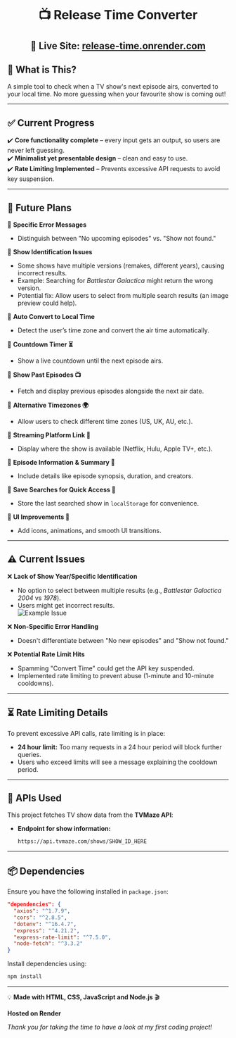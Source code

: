# <div align="center">📺 Release Time Converter</div>  

## <div align="center">🚀 **Live Site:** [release-time.onrender.com](https://release-time.onrender.com/)</div>

## 🔹 What is This?  
A simple tool to check when a TV show's next episode airs, converted to your local time. No more guessing when your favourite show is coming out!

---

## ✅ Current Progress  
✔️ **Core functionality complete** – every input gets an output, so users are never left guessing.  
✔️ **Minimalist yet presentable design** – clean and easy to use.  
✔️ **Rate Limiting Implemented** – Prevents excessive API requests to avoid key suspension.  

---

## 🔮 Future Plans  
🔹 **Specific Error Messages**  
- Distinguish between "No upcoming episodes" vs. "Show not found."  

🔹 **Show Identification Issues**  
- Some shows have multiple versions (remakes, different years), causing incorrect results.  
- Example: Searching for *Battlestar Galactica* might return the wrong version.  
- Potential fix: Allow users to select from multiple search results (an image preview could help).  

🔹 **Auto Convert to Local Time**  
- Detect the user’s time zone and convert the air time automatically.  

🔹 **Countdown Timer ⏳**  
- Show a live countdown until the next episode airs.  

🔹 **Show Past Episodes 📺**  
- Fetch and display previous episodes alongside the next air date.  

🔹 **Alternative Timezones 🌍**  
- Allow users to check different time zones (US, UK, AU, etc.).  

🔹 **Streaming Platform Link 🔗**  
- Display where the show is available (Netflix, Hulu, Apple TV+, etc.).  

🔹 **Episode Information & Summary 📝**  
- Include details like episode synopsis, duration, and creators.  

🔹 **Save Searches for Quick Access 🔖**  
- Store the last searched show in `localStorage` for convenience.  

🔹 **UI Improvements 🎨**  
- Add icons, animations, and smooth UI transitions.  

---

## ⚠️ Current Issues  
❌ **Lack of Show Year/Specific Identification**  
- No option to select between multiple results (e.g., *Battlestar Galactica 2004* vs *1978*).  
- Users might get incorrect results.  
![Example Issue](https://upload.wikimedia.org/wikipedia/en/thumb/b/b5/Battlestar_Galactica_TOS_Title.jpg/250px-Battlestar_Galactica_TOS_Title.jpg)  

❌ **Non-Specific Error Handling**  
- Doesn't differentiate between "No new episodes" and "Show not found."  

❌ **Potential Rate Limit Hits**  
- Spamming "Convert Time" could get the API key suspended.  
- Implemented rate limiting to prevent abuse (1-minute and 10-minute cooldowns).  

---

## ⏳ Rate Limiting Details  
To prevent excessive API calls, rate limiting is in place:  
- **24 hour limit:** Too many requests in a 24 hour period will block further queries.  
- Users who exceed limits will see a message explaining the cooldown period.  

---

## 🔗 APIs Used  
This project fetches TV show data from the **TVMaze API**:  
- **Endpoint for show information:**  
  ```sh
  https://api.tvmaze.com/shows/SHOW_ID_HERE
  ```  

---

## 📦 Dependencies  
Ensure you have the following installed in `package.json`:  
```json
"dependencies": {
  "axios": "^1.7.9",
  "cors": "^2.8.5",
  "dotenv": "^16.4.7",
  "express": "^4.21.2",
  "express-rate-limit": "^7.5.0",
  "node-fetch": "^3.3.2"
}
```

Install dependencies using:  
```sh
npm install
```
---

💡 **Made with HTML, CSS, JavaScript and Node.js** 🎬  

**Hosted on Render**

*Thank you for taking the time to have a look at my first coding project!*
